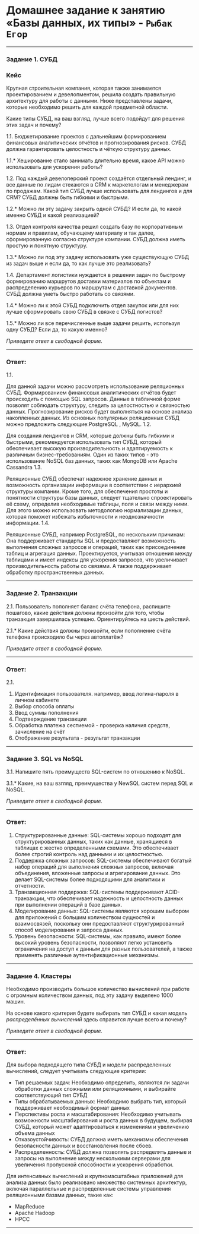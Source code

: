 # Домашнее задание к занятию «Базы данных, их типы» - `Рыбак Егор`

---

### Задание 1. СУБД

### Кейс
Крупная строительная компания, которая также занимается проектированием и девелопментом, решила создать 
правильную архитектуру для работы с данными. Ниже представлены задачи, которые необходимо решить для
каждой предметной области. 

Какие типы СУБД, на ваш взгляд, лучше всего подойдут для решения этих задач и почему? 
 
1.1. Бюджетирование проектов с дальнейшим формированием финансовых аналитических отчётов и прогнозирования рисков.
СУБД должна гарантировать целостность и чёткую структуру данных.

1.1.* Хеширование стало занимать длительно время, какое API можно использовать для ускорения работы? 

1.2. Под каждый девелоперский проект создаётся отдельный лендинг, и все данные по лидам стекаются в CRM к 
маркетологам и менеджерам по продажам. Какой тип СУБД лучше использовать для лендингов и для CRM? 
СУБД должны быть гибкими и быстрыми.

1.2.* Можно ли эту задачу закрыть одной СУБД? И если да, то какой именно СУБД и какой реализацией?

1.3. Отдел контроля качества решил создать базу по корпоративным нормам и правилам, обучающему материалу 
и так далее, сформированную согласно структуре компании. СУБД должна иметь простую и понятную структуру.

1.3.* Можно ли под эту задачу использовать уже существующую СУБД из задач выше и если да, то как лучше это 
реализовать?

1.4. Департамент логистики нуждается в решении задач по быстрому формированию маршрутов доставки материалов 
по объектам и распределению курьеров по маршрутам с доставкой документов. СУБД должна уметь быстро работать
со связями.

1.4.* Можно ли к этой СУБД подключить отдел закупок или для них лучше сформировать свою СУБД в связке с СУБД 
логистов?

1.5.* Можно ли все перечисленные выше задачи решить, используя одну СУБД? Если да, то какую именно?

*Приведите ответ в свободной форме.*

---
### Ответ:

1.1.

Для данной задачи можно рассмотреть использование реляционных СУБД. Формированием финансовых аналитических отчётов будет происходить с помощью SQL запросов. Данные в табличной форме позволят соблюдать структуру, следить за целостностью и связностью данных. Прогнозирование рисков будет выполняться на основе анализа накопленных данных. Из основных популярных реляционных СУБД можно предложить следующие:PostgreSQL , MySQL.
1.2.

Для создания лендингов и CRM, которые должны быть гибкими и быстрыми, рекомендуется использовать тип СУБД, который обеспечивает высокую производительность и адаптируемость к различным бизнес-требованиям. Один из таких типов - это использование NoSQL баз данных, таких как MongoDB или Apache Cassandra
1.3.

Реляционные СУБД обеспечат надежное хранение данных и возможность организации информации в соответствии с иерархией структуры компании.
Кроме того, для обеспечения простоты и понятности структуры базы данных, следует тщательно спроектировать её схему, определив необходимые таблицы, поля и связи между ними. Для этого можно использовать методологию нормализации данных, которая поможет избежать избыточности и неоднозначности информации.
1.4.

Реляционные СУБД, например PostgreSQL, по нескольким причинам: Она поддерживает стандарты SQL и предоставляют возможность выполнения сложных запросов и операций, таких как присоединение таблиц и агрегация данных. Проектируется, учитывая отношения между таблицами и имеет индексы для ускорения запросов, что увеличивает производительность работы со связями. А также поддерживает обработку пространственных данных.

---

### Задание 2. Транзакции

2.1. Пользователь пополняет баланс счёта телефона, распишите пошагово, какие действия должны произойти для того, чтобы 
транзакция завершилась успешно. Ориентируйтесь на шесть действий.

2.1.* Какие действия должны произойти, если пополнение счёта телефона происходило бы через автоплатёж?

*Приведите ответ в свободной форме.*

---
### Ответ:
2.1.
1. Идентификация пользователя. например, ввод логина-пароля в личном кабинете
2. Выбор способа оплаты
3. Ввод суммы пополнения
4. Подтверждение транзакции
5. Обработка платежа сестиемой - проверка наличия средств, зачисление на счёт
6. Отображение результата - результат транзакции

---

### Задание 3. SQL vs NoSQL

3.1. Напишите пять преимуществ SQL-систем по отношению к NoSQL. 

3.1.* Какие, на ваш взгляд, преимущества у NewSQL систем перед SQL и NoSQL.

*Приведите ответ в свободной форме.*

---
### Ответ:
1. Структурированные данные: SQL-системы хорошо подходят для структурированных данных, таких как данные, хранящиеся в таблицах с жестко определенными схемами. Это обеспечивает более строгий контроль над данными и их целостностью.
2. Поддержка сложных запросов: SQL-системы обеспечивают богатый набор операций для выполнения сложных запросов, включая объединения, вложенные запросы и агрегирование данных. Это делает SQL-системы более подходящими для аналитики и отчетности.
3. Транзакционная поддержка: SQL-системы поддерживают ACID-транзакции, что обеспечивает надежность и целостность данных при выполнении операций в базе данных.
4. Моделирование данных: SQL-системы являются хорошим выбором для приложений с большим количеством сущностей и взаимосвязей, поскольку они предоставляют структурированный способ моделирования и запроса данных.
5. Уровень безопасности: SQL-системы, как правило, имеют более высокий уровень безопасности, позволяют легко установить ограничения на доступ к данным для разных пользователей, а также применять различные аутентификационные механизмы.
---

### Задание 4. Кластеры

Необходимо производить большое количество вычислений при работе с огромным количеством данных, под эту задачу 
выделено 1000 машин. 

На основе какого критерия будете выбирать тип СУБД и какая модель *распределённых вычислений* 
здесь справится лучше всего и почему?

*Приведите ответ в свободной форме.*

---
### Ответ:
Для выбора подходящего типа СУБД и модели распределенных вычислений, следует учитывать следующие критерии:
- Тип решаемых задач: Необходимо определить, являются ли задачи обработки данных сложными или реляционными, и выбирайте соответствующий тип СУБД
- Типы обрабатываемых данных: Необходимо выбрать тип, который поддерживает необходимый формат данных
- Перспективы роста и масштабирования: Необходимо учитывать возможности масштабирования и роста данных в будущем, выбирая СУБД, который может адаптироваться к изменениям и увеличению объема данных
- Отказоустойчивость: СУБД должна иметь механизмы обеспечения безопасности данных и восстановления после сбоев.
- Распределенность: СУБД должна позволять распределять данные и запросы на выполнение между несколькими серверами для увеличения пропускной способности и ускорения обработки.

Для интенсивных вычислений и крупномасштабных приложений для анализа данных было реализовано множество системных архитектур, включая параллельные и распределенные системы управления реляционными базами данных, такие как: 
- MapReduce
- Apache Hadoop
- HPCC
---


